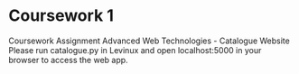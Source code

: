 # Coursework 1
Coursework Assignment Advanced Web Technologies - Catalogue Website
Please run catalogue.py in Levinux and open localhost:5000 in your browser to access the web app.
